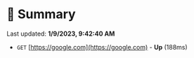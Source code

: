 # 📖 Summary
Last updated: **1/9/2023, 9:42:40 AM**

- `GET` [https://google.com](https://google.com) - **Up** (188ms)

